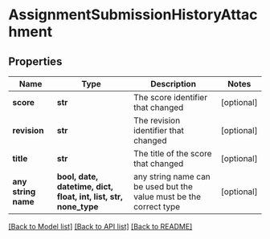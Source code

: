 # AssignmentSubmissionHistoryAttachment


## Properties
Name | Type | Description | Notes
------------ | ------------- | ------------- | -------------
**score** | **str** | The score identifier that changed | [optional] 
**revision** | **str** | The revision identifier that changed | [optional] 
**title** | **str** | The title of the score that changed | [optional] 
**any string name** | **bool, date, datetime, dict, float, int, list, str, none_type** | any string name can be used but the value must be the correct type | [optional]

[[Back to Model list]](../README.md#documentation-for-models) [[Back to API list]](../README.md#documentation-for-api-endpoints) [[Back to README]](../README.md)


